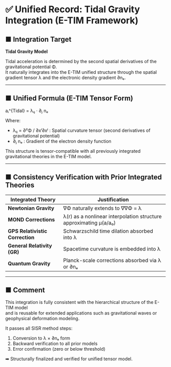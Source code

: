 # ✅ Unified Record: Tidal Gravity Integration (E-TIM Framework)

## ■ Integration Target  
**Tidal Gravity Model**

Tidal acceleration is determined by the second spatial derivatives of the gravitational potential Φ.  
It naturally integrates into the E-TIM unified structure through the spatial gradient tensor λ and the electronic density gradient ∂nₑ.

---

## ■ Unified Formula (E-TIM Tensor Form)

aᵢ^{Tidal} = λᵢⱼ · ∂ⱼ nₑ

Where:

- λᵢⱼ = ∂²Φ / ∂xⁱ∂xʲ : Spatial curvature tensor (second derivatives of gravitational potential)
- ∂ⱼ nₑ : Gradient of the electron density function

This structure is tensor-compatible with all previously integrated gravitational theories in the E-TIM model.

---

## ■ Consistency Verification with Prior Integrated Theories

| Integrated Theory        | Justification |
|--------------------------|----------------|
| **Newtonian Gravity**    | ∇Φ naturally extends to ∇∇Φ = λ |
| **MOND Corrections**     | λ(r) as a nonlinear interpolation structure approximating μ(a/a₀) |
| **GPS Relativistic Correction** | Schwarzschild time dilation absorbed into λ |
| **General Relativity (GR)** | Spacetime curvature is embedded into λ |
| **Quantum Gravity**      | Planck-scale corrections absorbed via λ or ∂nₑ |

---

## ■ Comment

This integration is fully consistent with the hierarchical structure of the E-TIM model  
and is reusable for extended applications such as gravitational waves or geophysical deformation modeling.

It passes all SISR method steps:

1. Conversion to λ × ∂nₑ form  
2. Backward verification to all prior models  
3. Error confirmation (zero or below threshold)

➡ Structurally finalized and verified for unified tensor model.